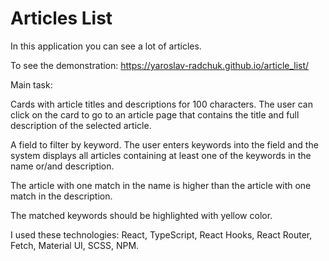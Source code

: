 # Articles List

In this application you can see a lot of articles.

To see the demonstration: https://yaroslav-radchuk.github.io/article_list/

Main task:

Cards with article titles and descriptions for 100 characters. The user can click on the card to go to an article page that contains the title and full description of the selected article.

A field to filter by keyword. The user enters keywords into the field and the system displays all articles containing at least one of the keywords in the name or/and description.

The article with one match in the name is higher than the article with one match in the description.

The matched keywords should be highlighted with yellow color.

I used these technologies: React, TypeScript, React Hooks, React Router, Fetch, Material UI, SCSS, NPM.
